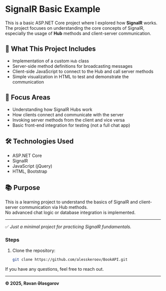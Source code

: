 # SignalR Basic Example

This is a basic ASP.NET Core project where I explored how **SignalR** works.  
The project focuses on understanding the core concepts of SignalR, especially the usage of **Hub** methods and client-server communication.

## 📌 What This Project Includes

- Implementation of a custom `Hub` class  
- Server-side method definitions for broadcasting messages  
- Client-side JavaScript to connect to the Hub and call server methods  
- Simple visualization in HTML to test and demonstrate the communication

## 🧠 Focus Areas

- Understanding how SignalR Hubs work
- How clients connect and communicate with the server
- Invoking server methods from the client and vice versa
- Basic front-end integration for testing (not a full chat app)

## 🛠 Technologies Used

- ASP.NET Core  
- SignalR  
- JavaScript (jQuery)  
- HTML, Bootstrap

## 📚 Purpose

This is a learning project to understand the basics of SignalR and client-server communication via Hub methods.  
No advanced chat logic or database integration is implemented.

---

✅ *Just a minimal project for practicing SignalR fundamentals.*

### Steps

1. Clone the repository:
   ```bash
   git clone https://github.com/alesskeroov/BookAPI.git
   
If you have any questions, feel free to reach out.

---

**© 2025, Rəvan Ələsgərov**
